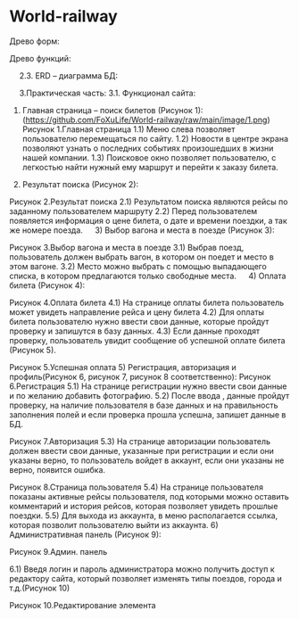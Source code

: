 # World-railway
Древо форм:
 
Древо функций:

 
2.3. ERD – диаграмма БД:
 


 
3.Практическая часть:
3.1. Функционал сайта:
1) Главная страница – поиск билетов (Рисунок 1):
(https://github.com/FoXuLife/World-railway/raw/main/image/1.png)
Рисунок 1.Главная страница
1.1)	Меню слева позволяет пользователю перемещаться по сайту.
1.2)	Новости в центре экрана позволяют узнать о последних событиях произошедших в жизни нашей компании.
1.3)	Поисковое окно позволяет пользователю, с легкостью найти нужный ему маршрут и перейти к заказу билета.













2) Результат поиска (Рисунок 2):
 
Рисунок 2.Результат поиска
	2.1)	Результатом поиска являются рейсы по заданному пользователем 			маршруту
2.2)	Перед пользователем появляется информация о цене билета, о дате и времени поездки, а так же номере поезда.
 
3) Выбор вагона и места в поезде (Рисунок 3):
 
Рисунок 3.Выбор вагона и места в поезде
3.1)	Выбрав поезд, пользователь должен выбрать вагон, в котором он поедет и место в этом вагоне.
3.2)	Место можно выбрать с помощью выпадающего списка, в котором предлагаются только свободные места.
 
4) Оплата билета (Рисунок 4): 
 
Рисунок 4.Оплата билета
4.1)	На странице оплаты билета пользователь может увидеть направление рейса и цену билета
4.2)	Для оплаты билета пользователю нужно ввести свои данные, которые пройдут проверку и запишутся в базу данных.
4.3)	Если данные проходят проверку, пользователь увидит сообщение об успешной оплате билета (Рисунок 5).
 
Рисунок 5.Успешная оплата
5) Регистрация, авторизация и профиль(Рисунок 6, рисунок 7, рисунок 8 соответственно): 
Рисунок 6.Регистрация
5.1)	На странице регистрации нужно ввести свои данные и по желанию добавить фотографию.
5.2)	После ввода , данные пройдут проверку, на наличие пользователя в базе данных и на правильность заполнения полей и если проверка прошла успешна, запишет данные в БД.
 
Рисунок 7.Авторизация
5.3)	На странице авторизации пользователь должен ввести свои данные, указанные при регистрации и если они указаны верно, то пользователь войдет в аккаунт, если они указаны не верно, появится ошибка.
 
Рисунок 8.Страница пользователя
5.4)	На странице пользователя показаны активные рейсы пользователя, под которыми можно оставить комментарий и история рейсов, которая позволяет увидеть прошлые поездки.
5.5)	Для выхода из аккаунта, в меню располагается  ссылка, которая позволит пользователю выйти из аккаунта.
6) Административная панель (Рисунок 9):
 
Рисунок 9.Админ. панель

6.1)	Введя логин и пароль администратора можно получить доступ к редактору сайта, который позволяет изменять типы поездов, города и т.д.(Рисунок 10)
 
Рисунок 10.Редактирование элемента


